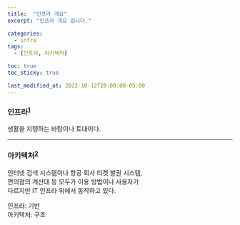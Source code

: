 ```yaml
---
title:  "인프라 개요"
excerpt: "인프라 개요 입니다."

categories:
  - infra
tags:
  - [인프라, 아키텍처]

toc: true
toc_sticky: true

last_modified_at: 2022-10-12T20:00:00-05:00
---
```


<!-- 헤더에 각주1 --> 
### 인프라<sup>[1](#인프라노트)</sup>
생활을 지탱하는 바탕이나 토대이다.

___

<!-- 헤더에 각주2 --> 
### 아키텍처<sup>[2](#아키텍처노트)</sup>
인터넷 검색 시스템이나 항공 회사 티켓 발권 시스템,  
편의점의 계산대 등 모두가 이용 방법이나 사용자가  
다르지만 IT 인프라 위에서 동작하고 있다.


<!-- 각주에 대한 주석 --> 
<a name="인프라노트">인프라</a>: 기반  
<a name="아키텍처노트">아키텍처</a>: 구조

